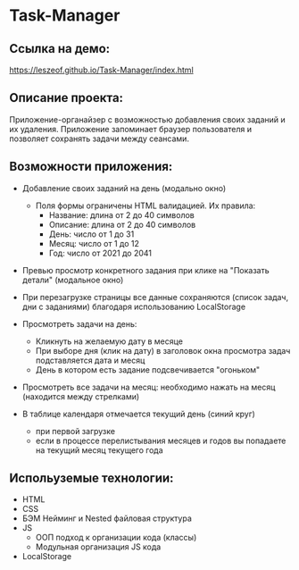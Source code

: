 # Task-Manager

## Ссылка на демо:
https://leszeof.github.io/Task-Manager/index.html
## Описание проекта:
Приложение-органайзер с возможностью добавления своих заданий и их удаления. Приложение запоминает браузер пользователя и позволяет сохранять задачи между сеансами.

## Возможности приложения:
* Добавление своих заданий на день (модально окно)
  * Поля формы ограничены HTML валидацией. Их правила:
    * Название: длина от 2 до 40 символов
    * Описание: длина от 2 до 40 символов
    * День: число от 1 до 31
    * Месяц: число от 1 до 12
    * Год: число от 2021 до 2041
* Превью просмотр конкретного задания при клике на "Показать детали" (модальное окно)
* При перезагрузке страницы все данные сохраняются (список задач, дни с заданиями) благодаря использованию LocalStorage
* Просмотреть задачи на день:
  * Кликнуть на желаемую дату в месяце
  * При выборе дня (клик на дату) в заголовок окна просмотра задач подставляется дата и месяц
  * День в котором есть задание подсвечивается "огоньком"
* Просмотреть все задачи на месяц: необходимо нажать на месяц (находится между стрелками)

* В таблице календаря отмечается текущий день (синий круг)
  * при первой загрузке
  * если в процессе перелистывания месяцев и годов вы попадаете на текущий месяц текущего года

## Испольуземые технологии:
* HTML
* CSS
* БЭМ Нейминг и Nested файловая структура
* JS
  * ООП подход к организации кода (классы)
  * Модульная организация JS кода
* LocalStorage
